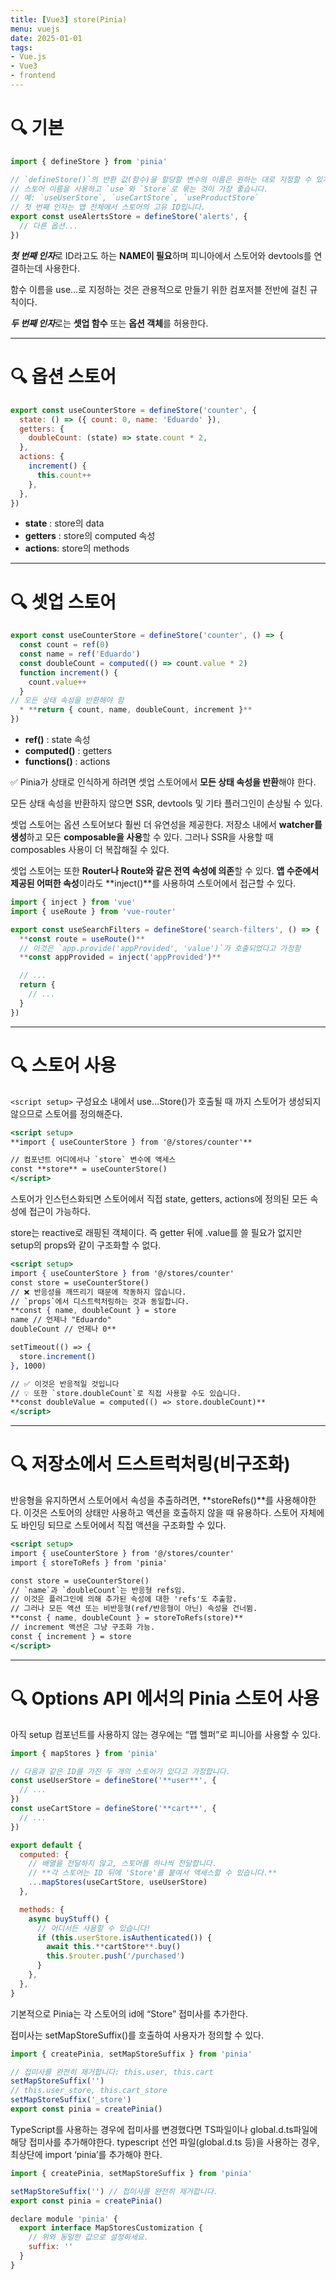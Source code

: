 ```yaml
---
title: [Vue3] store(Pinia)
menu: vuejs
date: 2025-01-01
tags:
- Vue.js
- Vue3
- frontend
---
```


# 🔍 기본

```jsx
import { defineStore } from 'pinia'

// `defineStore()`의 반환 값(함수)을 할당할 변수의 이름은 원하는 대로 지정할 수 있지만,
// 스토어 이름을 사용하고 `use`와 `Store`로 묶는 것이 가장 좋습니다.
// 예: `useUserStore`, `useCartStore`, `useProductStore`
// 첫 번째 인자는 앱 전체에서 스토어의 고유 ID입니다.
export const useAlertsStore = defineStore('alerts', {
  // 다른 옵션...
})
```

***첫 번째 인자***로 ID라고도 하는 **NAME이 필요**하며 피니아에서 스토어와 devtools를 연결하는데 사용한다.

함수 이름을 use…로 지정하는 것은 관용적으로 만들기 위한 컴포저블 전반에 걸친 규칙이다.

***두 번째 인자***로는 **셋업 함수** 또는 **옵션 객체**를 허용한다.

---

# 🔍 옵션 스토어

```jsx
export const useCounterStore = defineStore('counter', {
  state: () => ({ count: 0, name: 'Eduardo' }),
  getters: {
    doubleCount: (state) => state.count * 2,
  },
  actions: {
    increment() {
      this.count++
    },
  },
})
```

- **state** : store의 data
- **getters** : store의 computed 속성
- **actions**: store의 methods

---

# 🔍 셋업 스토어

```jsx
export const useCounterStore = defineStore('counter', () => {
  const count = ref(0)
  const name = ref('Eduardo')
  const doubleCount = computed(() => count.value * 2)
  function increment() {
    count.value++
  }
// 모든 상태 속성을 반환해야 함
  * **return { count, name, doubleCount, increment }**
})
```

- **ref()** : state 속성
- **computed()** : getters
- **functions()** : actions

✅ Pinia가 상태로 인식하게 하려면 셋업 스토어에서 **모든 상태 속성을 반환**해야 한다.

모든 상태 속성을 반환하지 않으면 SSR, devtools 및 기타 플러그인이 손상될 수 있다.

셋업 스토어는 옵션 스토어보다 훨씬 더 유연성을 제공한다. 저장소 내에서 **watcher를 생성**하고 모든 **composable을 사용**할 수 있다. 그러나 SSR을 사용할 때 composables 사용이 더 복잡해질 수 있다.

셋업 스토어는 또한 **Router나 Route와 같은 전역 속성에 의존**할 수 있다. **앱 수준에서 제공된 어떠한 속성**이라도 **inject()**를 사용하여 스토어에서 접근할 수 있다.

```jsx
import { inject } from 'vue'
import { useRoute } from 'vue-router'

export const useSearchFilters = defineStore('search-filters', () => {
  **const route = useRoute()**
  // 이것은 `app.provide('appProvided', 'value')`가 호출되었다고 가정함
  **const appProvided = inject('appProvided')**

  // ...
  return {
    // ...
  }
})
```

---

# 🔍 스토어 사용

`<script setup>` 구성요소 내에서 use…Store()가 호출될 때 까지 스토어가 생성되지 않으므로 스토어를 정의해준다.

```jsx
<script setup>
**import { useCounterStore } from '@/stores/counter'**

// 컴포넌트 어디에서나 `store` 변수에 액세스
const **store** = useCounterStore()
</script>
```

스토어가 인스턴스화되면 스토어에서 직접 state, getters, actions에 정의된 모든 속성에 접근이 가능하다.

store는 reactive로 래핑된 객체이다. 즉 getter 뒤에 .value를 쓸 필요가 없지만 setup의 props와 같이 구조화할 수 없다.

```jsx
<script setup>
import { useCounterStore } from '@/stores/counter'
const store = useCounterStore()
// ❌ 반응성을 깨뜨리기 때문에 작동하지 않습니다.
// `props`에서 디스트럭처링하는 것과 동일합니다.
**const { name, doubleCount } = store
name // 언제나 "Eduardo"
doubleCount // 언제나 0**

setTimeout(() => {
  store.increment()
}, 1000)

// ✅ 이것은 반응적일 것입니다
// 💡 또한 `store.doubleCount`로 직접 사용할 수도 있습니다.
**const doubleValue = computed(() => store.doubleCount)**
</script>
```

---

# 🔍 저장소에서 드스트럭처링(비구조화)

반응형을 유지하면서 스토어에서 속성을 추출하려면, **storeRefs()**를 사용해야한다. 이것은 스토어의 상태만 사용하고 액션을 호출하지 않을 때 유용하다. 스토어 자체에도 바인딩 되므로 스토어에서 직접 액션을 구조화할 수 있다.

```jsx
<script setup>
import { useCounterStore } from '@/stores/counter'
import { storeToRefs } from 'pinia'

const store = useCounterStore()
// `name`과 `doubleCount`는 반응형 refs임.
// 이것은 플러그인에 의해 추가된 속성에 대한 'refs'도 추출함.
// 그러나 모든 액션 또는 비반응형(ref/반응형이 아닌) 속성을 건너뜀.
**const { name, doubleCount } = storeToRefs(store)**
// increment 액션은 그냥 구조화 가능.
const { increment } = store
</script>
```

---

# 🔍 Options API 에서의 Pinia 스토어 사용

아직 setup 컴포넌트를 사용하지 않는 경우에는 “맵 헬퍼”로 피니아를 사용할 수 있다.

```jsx
import { mapStores } from 'pinia'

// 다음과 같은 ID를 가진 두 개의 스토어가 있다고 가정합니다.
const useUserStore = defineStore('**user**', {
  // ...
})
const useCartStore = defineStore('**cart**', {
  // ...
})

export default {
  computed: {
    // 배열을 전달하지 않고, 스토어를 하나씩 전달합니다.
    // **각 스토어는 ID 뒤에 'Store'를 붙여서 액세스할 수 있습니다.**
    ...mapStores(useCartStore, useUserStore)
  },

  methods: {
    async buyStuff() {
      // 어디서든 사용할 수 있습니다!
      if (this.userStore.isAuthenticated()) {
        await this.**cartStore**.buy()
        this.$router.push('/purchased')
      }
    },
  },
}
```

기본적으로 Pinia는 각 스토어의 id에 “Store” 접미사를 추가한다.

접미사는 setMapStoreSuffix()를 호출하여 사용자가 정의할 수 있다.

```jsx
import { createPinia, setMapStoreSuffix } from 'pinia'

// 접미사를 완전히 제거합니다: this.user, this.cart
setMapStoreSuffix('')
// this.user_store, this.cart_store
setMapStoreSuffix('_store')
export const pinia = createPinia()
```

TypeScript를 사용하는 경우에 접미사를 변경했다면 TS파일이나 global.d.ts파일에 해당 접미사를 추가해야한다. typescript 선언 파일(global.d.ts 등)을 사용하는 경우, 최상단에 import ‘pinia’를 추가해야 한다.

```jsx
import { createPinia, setMapStoreSuffix } from 'pinia'

setMapStoreSuffix('') // 접미사를 완전히 제거합니다.
export const pinia = createPinia()

declare module 'pinia' {
  export interface MapStoresCustomization {
    // 위와 동일한 값으로 설정하세요.
    suffix: ''
  }
}
```
